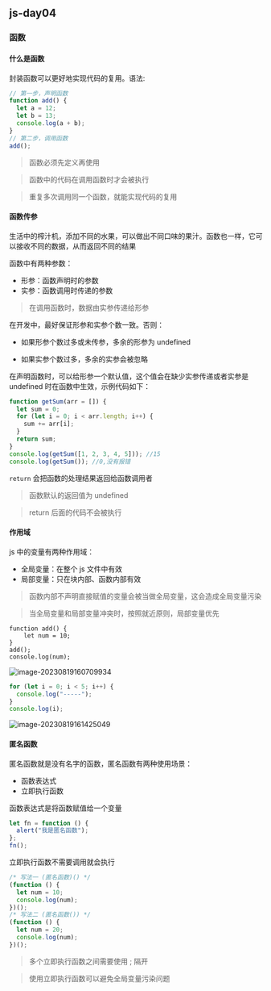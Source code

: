 ## js-day04

### 函数

#### 什么是函数

封装函数可以更好地实现代码的复用。语法:

```js
// 第一步，声明函数
function add() {
  let a = 12;
  let b = 13;
  console.log(a + b);
}
// 第二步，调用函数
add();
```

> 函数必须先定义再使用

> 函数中的代码在调用函数时才会被执行

> 重复多次调用同一个函数，就能实现代码的复用

#### 函数传参

生活中的榨汁机，添加不同的水果，可以做出不同口味的果汁。函数也一样，它可以接收不同的数据，从而返回不同的结果

函数中有两种参数：

- 形参：函数声明时的参数
- 实参：函数调用时传递的参数

> 在调用函数时，数据由实参传递给形参

在开发中，最好保证形参和实参个数一致。否则：

- 如果形参个数过多或未传参，多余的形参为 undefined

- 如果实参个数过多，多余的实参会被忽略

在声明函数时，可以给形参一个默认值，这个值会在缺少实参传递或者实参是 undefined 时在函数中生效，示例代码如下：

```js
function getSum(arr = []) {
  let sum = 0;
  for (let i = 0; i < arr.length; i++) {
    sum += arr[i];
  }
  return sum;
}
console.log(getSum([1, 2, 3, 4, 5])); //15
console.log(getSum()); //0,没有报错
```

`return` 会把函数的处理结果返回给函数调用者

> 函数默认的返回值为 undefined

> return 后面的代码不会被执行

#### 作用域

js 中的变量有两种作用域：

- 全局变量：在整个 js 文件中有效
- 局部变量：只在块内部、函数内部有效

> 函数内部不声明直接赋值的变量会被当做全局变量，这会造成全局变量污染

> 当全局变量和局部变量冲突时，按照就近原则，局部变量优先

```JS
function add() {
    let num = 10;
}
add();
console.log(num);
```

![image-20230819160709934](https://post-src.wyun521.top/images/image-20230819160709934.png)

```js
for (let i = 0; i < 5; i++) {
  console.log("-----");
}
console.log(i);
```

![image-20230819161425049](https://post-src.wyun521.top/images/image-20230819161425049.png)

#### 匿名函数

匿名函数就是没有名字的函数，匿名函数有两种使用场景：

- 函数表达式
- 立即执行函数

函数表达式是将函数赋值给一个变量

```js
let fn = function () {
  alert("我是匿名函数");
};
fn();
```

立即执行函数不需要调用就会执行

```js
/* 写法一 (匿名函数)() */
(function () {
  let num = 10;
  console.log(num);
})();
/* 写法二 (匿名函数()) */
(function () {
  let num = 20;
  console.log(num);
})();
```

> 多个立即执行函数之间需要使用 ; 隔开

> 使用立即执行函数可以避免全局变量污染问题
